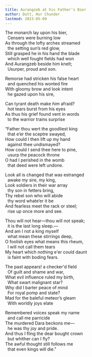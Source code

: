 ```yaml
---
title: Aurangzeb at his Father's Bier
author: Dutt, Hur Chunder
lastmod: 2023-05-09
---
```

  
The monarch lay upon his bier,  
&nbsp;&nbsp;Censers were burning low  
As through the lofty arches streamed  
&nbsp;&nbsp;the setting sun’s red glow,  
Still grasped he in his hand the blade  
&nbsp;&nbsp;which well fought fields had won  
And Aurangzeb beside him knelt;  
&nbsp;&nbsp;Usurper, proud and son.  
  
Remorse had stricken his false heart  
&nbsp;&nbsp;and quenched his wonted fire  
With gloomy brow and look intent  
&nbsp;&nbsp;he gazed upon his sire,  
  
Can tyrant death make _him_ afraid?  
&nbsp;&nbsp;hot tears burst from his eyes  
As thus his grief found vent in words  
&nbsp;&nbsp;to the warrior trains surprise  
  
“Father thou wert the goodliest king  
&nbsp;&nbsp;that e’er the sceptre swayed,  
How could I then lift up my hand  
&nbsp;&nbsp;against thee undismayed?  
How could I send thee here to pine,  
&nbsp;&nbsp;usurp the peacock throne  
O had I perished in the womb  
&nbsp;&nbsp;that deed were left undone.  
  
Look all is changed that was estranged  
&nbsp;&nbsp;awake my sire, my king,  
Look soldiers in their war array  
&nbsp;&nbsp;thy son in fetters bring,  
Thy rebel son who will abide  
&nbsp;&nbsp;thy word whate’er it be  
And fearless meet the rack or steel;  
&nbsp;&nbsp;rise up once more and see.  
  
Thou will not hear&mdash;thou will not speak;  
&nbsp;&nbsp;it is the last long sleep.&mdash;  
And am I not a king myself  
&nbsp;&nbsp;what mean these stirrings deep,  
O foolish eyes what means this rheum,  
&nbsp;&nbsp;I will not call them tears  
My heart which nothing e'er could daunt  
&nbsp;&nbsp;is faint with boding fears.  
  
The past appears! a checker'd field  
&nbsp;&nbsp;Of guilt and shame and war,  
What evil influence ruled my birth,  
&nbsp;&nbsp;What swart malignant star?  
Why did I barter peace of mind  
&nbsp;&nbsp;For royal pomp and state?  
Mad for the baleful meteor’s gleam  
&nbsp;&nbsp;With worldly joys elate  
  
Remembered voices speak my name  
&nbsp;&nbsp;and call me parricide  
The murdered Dara beckons me&mdash;  
&nbsp;&nbsp;he was thy joy and pride.  
And thus I fling the dear bought crown  
&nbsp;&nbsp;but whither can I fly?  
The awful thought still follows me  
&nbsp;&nbsp;that even kings will die."  

